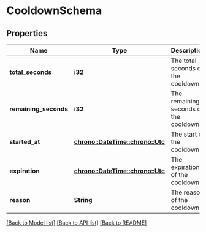 # CooldownSchema

## Properties
Name | Type | Description | Notes
------------ | ------------- | ------------- | -------------
**total_seconds** | **i32** | The total seconds of the cooldown. | 
**remaining_seconds** | **i32** | The remaining seconds of the cooldown. | 
**started_at** | [**chrono::DateTime::<chrono::Utc>**](DateTime.md) | The start of the cooldown. | 
**expiration** | [**chrono::DateTime::<chrono::Utc>**](DateTime.md) | The expiration of the cooldown. | 
**reason** | **String** | The reason of the cooldown. | 

[[Back to Model list]](../README.md#documentation-for-models) [[Back to API list]](../README.md#documentation-for-api-endpoints) [[Back to README]](../README.md)


